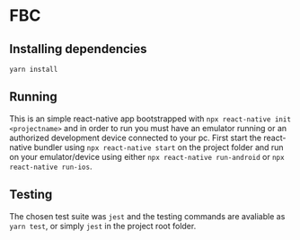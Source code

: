 # FBC

## Installing dependencies

`yarn install`

## Running

This is an simple react-native app bootstrapped with `npx react-native init <projectname>` and in order to run you must have an emulator running or an authorized development device connected to your pc. First start the react-native bundler using `npx react-native start` on the project folder and run on your emulator/device using either `npx react-native run-android` or `npx react-native run-ios`.

## Testing

The chosen test suite was `jest` and the testing commands are avaliable as `yarn test`, or simply `jest` in the project root folder.